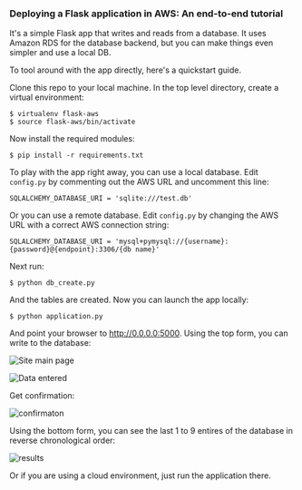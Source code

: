 ### Deploying a Flask application in AWS: An end-to-end tutorial

It's a simple Flask app that writes and reads from a database. It uses Amazon RDS for the database backend, but you can make things even simpler and use a local DB.

To tool around with the app directly, here's a quickstart guide. 

Clone this repo to your local machine. In the top level directory, create a virtual environment:
```
$ virtualenv flask-aws
$ source flask-aws/bin/activate
```
Now install the required modules:
```
$ pip install -r requirements.txt
```
To play with the app right away, you can use a local database. Edit ```config.py``` by commenting out the AWS URL and uncomment this line:
```
SQLALCHEMY_DATABASE_URI = 'sqlite:///test.db'
```
Or you can use a remote database. Edit ```config.py``` by changing the AWS URL with a correct AWS connection string:
```
SQLALCHEMY_DATABASE_URI = 'mysql+pymysql://{username}:{password}@{endpoint}:3306/{db name}'
```
Next run:
```
$ python db_create.py
```
And the tables are created.  Now you can launch the app locally:
```
$ python application.py
```
And point your browser to http://0.0.0.0:5000.
Using the top form, you can write to the database:

![Site main page](http://i.imgur.com/2d66GIB.png)

![Data entered](http://i.imgur.com/AQWdD2Q.png)

Get confirmation:

![confirmaton](http://i.imgur.com/JtemL7a.png)

Using the bottom form, you can see the last 1 to 9 entires of the database in reverse chronological order:

![results](http://i.imgur.com/LFJeKDz.png)

Or if you are using a cloud environment, just run the application there.
